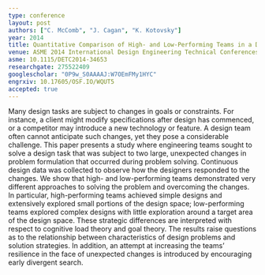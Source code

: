 ```yaml
---
type: conference
layout: post
authors: ["C. McComb", "J. Cagan", "K. Kotovsky"]
year: 2014
title: Quantitative Comparison of High- and Low-Performing Teams in a Design Task Subject to Drastic Changes
venue: ASME 2014 International Design Engineering Technical Conferences and Computers and Information in Engineering Conference.
asme: 10.1115/DETC2014-34653
researchgate: 275522409
googlescholar: "0P9w_S0AAAAJ:W7OEmFMy1HYC"
engrxiv: 10.17605/OSF.IO/WQUT5
accepted: true
---
```

Many design tasks are subject to changes in goals or constraints. For instance, a client might modify specifications after design has commenced, or a competitor may introduce a new technology or feature. A design team often cannot anticipate such changes, yet they pose a considerable challenge. This paper presents a study where engineering teams sought to solve a design task that was subject to two large, unexpected changes in problem formulation that occurred during problem solving. Continuous design data was collected to observe how the designers responded to the changes. We show that high- and low-performing teams demonstrated very different approaches to solving the problem and overcoming the changes. In particular, high-performing teams achieved simple designs and extensively explored small portions of the design space; low-performing teams explored complex designs with little exploration around a target area of the design space. These strategic differences are interpreted with respect to cognitive load theory and goal theory. The results raise questions as to the relationship between characteristics of design problems and solution strategies. In addition, an attempt at increasing the teams’ resilience in the face of unexpected changes is introduced by encouraging early divergent search.
